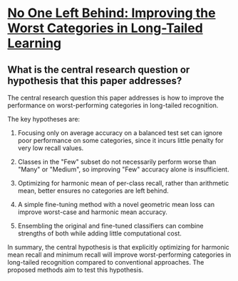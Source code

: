 # [No One Left Behind: Improving the Worst Categories in Long-Tailed   Learning](https://arxiv.org/abs/2303.03630)

## What is the central research question or hypothesis that this paper addresses?

 The central research question this paper addresses is how to improve the performance on worst-performing categories in long-tailed recognition. 

The key hypotheses are:

1. Focusing only on average accuracy on a balanced test set can ignore poor performance on some categories, since it incurs little penalty for very low recall values.

2. Classes in the "Few" subset do not necessarily perform worse than "Many" or "Medium", so improving "Few" accuracy alone is insufficient. 

3. Optimizing for harmonic mean of per-class recall, rather than arithmetic mean, better ensures no categories are left behind.

4. A simple fine-tuning method with a novel geometric mean loss can improve worst-case and harmonic mean accuracy.

5. Ensembling the original and fine-tuned classifiers can combine strengths of both while adding little computational cost.

In summary, the central hypothesis is that explicitly optimizing for harmonic mean recall and minimum recall will improve worst-performing categories in long-tailed recognition compared to conventional approaches. The proposed methods aim to test this hypothesis.
